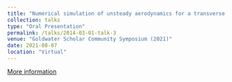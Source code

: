 ```yaml
---
title: "Numerical simulation of unsteady aerodynamics for a transverse gust encounter"
collection: talks
type: "Oral Presentation"
permalink: /talks/2014-03-01-talk-3
venue: "Goldwater Scholar Community Symposium (2021)"
date: 2021-08-07
location: "Virtual"
---
```


[More information](https://goldwatercommunity.org/2021-gsc-conference/)
